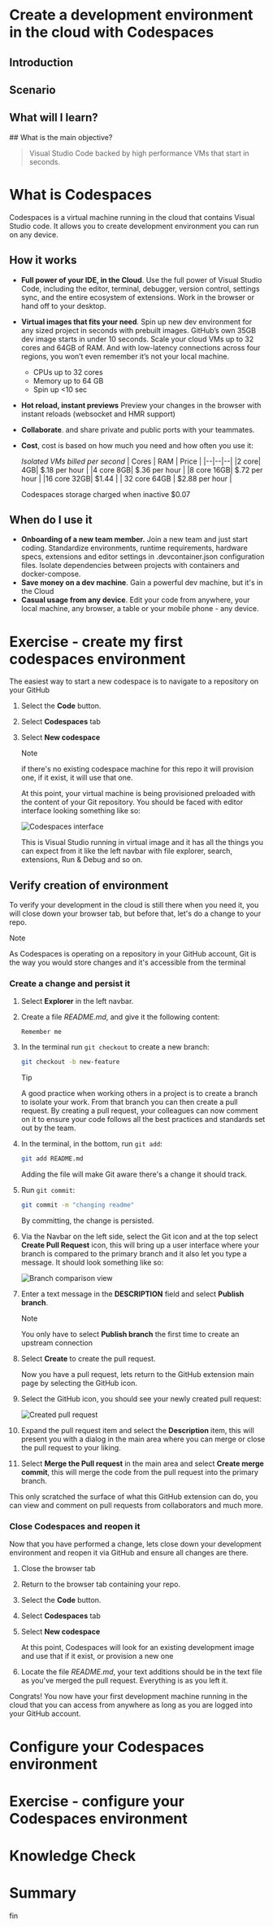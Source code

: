 # Create a development environment in the cloud with Codespaces

## Introduction

## Scenario

## What will I learn?

## What is the main objective?


> Visual Studio Code backed by high performance VMs that start in seconds.

# What is Codespaces

Codespaces is a virtual machine running in the cloud that contains Visual Studio code. It allows you to create development environment you can run on any device.

## How it works

- **Full power of your IDE, in the Cloud**. Use the full power of Visual Studio Code, including the editor, terminal, debugger, version control, settings sync, and the entire ecosystem of extensions. Work in the browser or hand off to your desktop.
- **Virtual images that fits your need**. Spin up new dev environment for any sized project in seconds with prebuilt images. GitHub’s own 35GB dev image starts in under 10 seconds. Scale your cloud VMs up to 32 cores and 64GB of RAM. And with low-latency connections across four regions, you won’t even remember it’s not your local machine.
   - CPUs up to 32 cores
   - Memory up to 64 GB
   - Spin up <10 sec
- **Hot reload, instant previews** Preview your changes in the browser with instant reloads (websocket and HMR support)
- **Collaborate**. and share private and public ports with your teammates.

- **Cost**, cost is based on how much you need and how often you use it:

    *Isolated VMs billed per second*
    | Cores | RAM | Price |
    |--|--|--|
    |2 core| 4GB| $.18 per hour |
    |4 core 8GB| $.36 per hour |
    |8 core 16GB| $.72 per hour |
    |16 core 32GB| $1.44 |
    | 32 core 64GB | $2.88 per hour |
    
  Codespaces storage
  charged when inactive
  $0.07

## When do I use it

- **Onboarding of a new team member.** Join a new team and just start coding. Standardize environments, runtime requirements, hardware specs, extensions and editor settings in .devcontainer.json configuration files. Isolate dependencies between projects with containers and docker-compose.
- **Save money on a dev machine**. Gain a powerful dev machine, but it's in the Cloud
- **Casual usage from any device**. Edit your code from anywhere, your local machine, any browser, a table or your mobile phone - any device.

# Exercise - create my first codespaces environment

The easiest way to start a new codespace is to navigate to a repository on your GitHub

1. Select the **Code** button. 
1. Select **Codespaces** tab
1. Select **New codespace**

   > [!NOTE]
   > if there's no existing codespace machine for this repo it will provision one, if it exist, it will use that one.

   At this point, your virtual machine is being provisioned preloaded with the content of your Git repository. You should be faced with editor interface looking something like so:

   ![Codespaces interface](codespaces-editor.png)

   This is Visual Studio running in virtual image and it has all the things you can expect from it like the left navbar with file explorer, search, extensions, Run & Debug and so on.

## Verify creation of environment

To verify your development in the cloud is still there when you need it, you will close down your browser tab, but before that, let's do a change to your repo.

> [!NOTE]
> As Codespaces is operating on a repository in your GitHub account, Git is the way you would store changes and it's accessible from the terminal

### Create a change and persist it

1. Select **Explorer** in the left navbar.
1. Create a file *README.md*, and give it the following content:

   ```output
   Remember me
   ```

1. In the terminal run `git checkout` to create a new branch:

   ```bash
   git checkout -b new-feature
   ```

   > [!TIP]
   > A good practice when working others in a project is to create a branch to isolate your work. From that branch you can then create a pull request. By creating a pull request, your colleagues can now comment on it to ensure your code follows all the best practices and standards set out by the team.

1. In the terminal, in the bottom, run `git add`:

   ```bash
   git add README.md 
   ```

   Adding the file will make Git aware there's a change it should track.

1. Run `git commit`:

   ```bash
   git commit -m "changing readme"
   ```

   By committing, the change is persisted.

1. Via the Navbar on the left side, select the Git icon and at the top select **Create Pull Request** icon, this will bring up a user interface where your branch is compared to the primary branch and it also let you type a message. It should look something like so:

   ![Branch comparison view](codespaces-git-comparison.png)

1. Enter a text message in the **DESCRIPTION** field and select **Publish branch**.

   > [!NOTE]
   > You only have to select **Publish branch** the first time to create an upstream connection

1. Select **Create** to create the pull request.

   Now you have a pull request, lets return to the GitHub extension main page by selecting the GitHub icon.

1. Select the GitHub icon, you should see your newly created pull request:

   ![Created pull request](codespaces-created-pull-request.png)

1. Expand the pull request item and select the **Description** item, this will present you with a dialog in the main area where you can merge or close the pull request to your liking.

1. Select **Merge the Pull request** in the main area and select **Create merge commit**, this will merge the code from the pull request into the primary branch.

This only scratched the surface of what this GitHub extension can do, you can view and comment on pull requests from collaborators and much more.

### Close Codespaces and reopen it

Now that you have performed a change, lets close down your development environment and reopen it via GitHub and ensure all changes are there.

1. Close the browser tab
1. Return to the browser tab containing your repo.
1. Select the **Code** button.
1. Select **Codespaces** tab
1. Select **New codespace**

   At this point, Codespaces will look for an existing development image and use that if it exist, or provision a new one

1. Locate the file *README.md*, your text additions should be in the text file as you've merged the pull request. Everything is as you left it.

Congrats! You now have your first development machine running in the cloud that you can access from anywhere as long as you are logged into your GitHub account.

# Configure your Codespaces environment

# Exercise - configure your Codespaces environment

# Knowledge Check 

# Summary
 fin 
